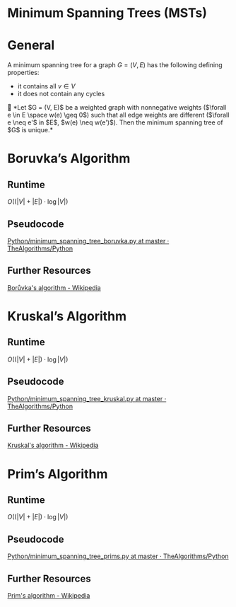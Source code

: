 # Minimum Spanning Trees (MSTs)

# General

A minimum spanning tree for a graph $G = (V, E)$ has the following defining properties:

- it contains all $v \in V$
- it does not contain any cycles

<aside>
📖 *Let $G = (V, E)$ be a weighted graph with nonnegative weights ($\forall e \in E \space w(e) \geq 0$) such that all edge weights are different ($\forall e \neq e'$ in $E$, $w(e) \neq w(e')$). Then the minimum spanning tree of $G$ is unique.*

</aside>

# Boruvka’s Algorithm

## Runtime

$O((\lvert V \rvert + \lvert E \rvert) \cdot \log \lvert V \rvert)$

## Pseudocode

[Python/minimum_spanning_tree_boruvka.py at master · TheAlgorithms/Python](https://github.com/TheAlgorithms/Python/blob/master/graphs/minimum_spanning_tree_boruvka.py)

## Further Resources

[Borůvka's algorithm - Wikipedia](https://en.wikipedia.org/wiki/Bor%C5%AFvka%27s_algorithm)

# Kruskal’s Algorithm

## Runtime

$O((\lvert V \rvert + \lvert E \rvert) \cdot \log \lvert V \rvert)$

## Pseudocode

[Python/minimum_spanning_tree_kruskal.py at master · TheAlgorithms/Python](https://github.com/TheAlgorithms/Python/blob/master/graphs/minimum_spanning_tree_kruskal.py)

## Further Resources

[Kruskal's algorithm - Wikipedia](https://en.wikipedia.org/wiki/Kruskal%27s_algorithm)

# Prim’s Algorithm

## Runtime

$O((\lvert V \rvert + \lvert E \rvert) \cdot \log \lvert V \rvert)$

## Pseudocode

[Python/minimum_spanning_tree_prims.py at master · TheAlgorithms/Python](https://github.com/TheAlgorithms/Python/blob/master/graphs/minimum_spanning_tree_prims.py)

## Further Resources

[Prim's algorithm - Wikipedia](https://en.wikipedia.org/wiki/Prim%27s_algorithm)